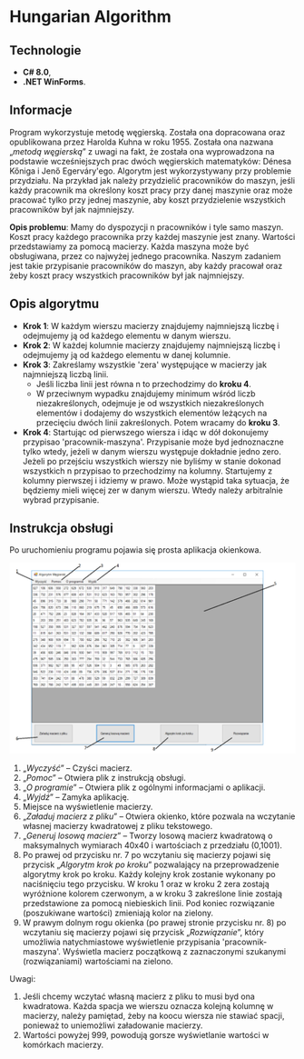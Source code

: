 # Hungarian Algorithm

## Technologie
* **C# 8.0**,
* **.NET WinForms**.

## Informacje
Program wykorzystuje metodę węgierską. Została ona dopracowana oraz opublikowana przez Harolda Kuhna w roku 1955. Została ona nazwana „*metodą węgierską*” z uwagi na fakt, że została ona wyprowadzona na podstawie wcześniejszych prac dwóch węgierskich matematyków: Dénesa Kőniga i Jenő Egerváry'ego. Algorytm jest wykorzystywany przy problemie przydziału. Na przykład jak należy przydzielić pracowników do maszyn, jeśli każdy pracownik ma określony koszt pracy przy danej maszynie oraz może pracować tylko przy jednej maszynie, aby koszt przydzielenie wszystkich pracowników był jak najmniejszy.

**Opis problemu**: Mamy do dyspozycji n pracowników i tyle samo maszyn. Koszt pracy każdego pracownika przy każdej maszynie jest znany. Wartości przedstawiamy za pomocą macierzy. Każda maszyna może być obsługiwana, przez co najwyżej jednego pracownika. Naszym zadaniem jest takie przypisanie pracowników do maszyn, aby każdy pracował oraz żeby koszt pracy wszystkich pracowników był jak najmniejszy.

## Opis algorytmu
* **Krok 1**: W każdym wierszu macierzy znajdujemy najmniejszą liczbę i odejmujemy ją od każdego elementu w danym wierszu.
* **Krok 2**: W każdej kolumnie macierzy znajdujemy najmniejszą liczbę i odejmujemy ją od każdego elementu w danej kolumnie.
* **Krok 3**: Zakreślamy wszystkie 'zera' występujące w macierzy jak najmniejszą liczbą linii.
  * Jeśli liczba linii jest równa n to przechodzimy do **kroku 4**.
  * W przeciwnym wypadku znajdujemy minimum wśród liczb niezakreślonych, odejmuje je od wszystkich niezakreślonych elementów i dodajemy do wszystkich elementów leżących na przecięciu dwóch linii zakreślonych. Potem wracamy do **kroku 3**.
* **Krok 4**: Startując od pierwszego wiersza i idąc w dół dokonujemy przypisao 'pracownik-maszyna'. Przypisanie może byd jednoznaczne tylko wtedy, jeżeli w danym wierszu występuje dokładnie jedno zero. Jeżeli po przejściu wszystkich wierszy nie byliśmy w stanie dokonad wszystkich n przypisao to przechodzimy na kolumny. Startujemy z kolumny pierwszej i idziemy w prawo. Może wystąpid taka sytuacja, że będziemy mieli więcej zer w danym wierszu. Wtedy należy arbitralnie wybrad przypisanie.

## Instrukcja obsługi
Po uruchomieniu programu pojawia się prosta aplikacja okienkowa.

![Wygląd aplikacji](Wyglad_Aplikacji.png)

1. „*Wyczyść*” – Czyści macierz.
2. „*Pomoc*” – Otwiera plik z instrukcją obsługi.
3. „*O programie*” – Otwiera plik z ogólnymi informacjami o aplikacji.
4. „*Wyjdź*” – Zamyka aplikację.
5. Miejsce na wyświetlenie macierzy.
6. „*Załaduj macierz z pliku*” – Otwiera okienko, które pozwala na wczytanie własnej macierzy kwadratowej z pliku tekstowego.
7. „*Generuj losową macierz*” – Tworzy losową macierz kwadratową o maksymalnych wymiarach 40x40 i wartościach z przedziału (0,1001).
8. Po prawej od przycisku nr. 7 po wczytaniu się macierzy pojawi się przycisk „*Algorytm krok po kroku*” pozwalający na przeprowadzenie algorytmy krok po kroku. Każdy kolejny krok zostanie wykonany po naciśnięciu tego przycisku. W kroku 1 oraz w kroku 2 zera zostają wyróżnione kolorem czerwonym, a w kroku 3 zakreślone linie zostają przedstawione za pomocą niebieskich linii. Pod koniec rozwiązanie (poszukiwane wartości) zmieniają kolor na zielony.
9. W prawym dolnym rogu okienka (po prawej stronie przycisku nr. 8) po wczytaniu się macierzy pojawi się przycisk „*Rozwiązanie*”, który umożliwia natychmiastowe wyświetlenie przypisania 'pracownik-maszyna'. Wyświetla macierz początkową z zaznaczonymi szukanymi (rozwiązaniami) wartościami na zielono.

Uwagi:
1. Jeśli chcemy wczytać własną macierz z pliku to musi byd ona kwadratowa. Każda spacja we wierszu oznacza kolejną kolumnę w macierzy, należy pamiętad, żeby na koocu wiersza nie stawiać spacji, ponieważ to uniemożliwi załadowanie macierzy.
2. Wartości powyżej 999, powodują gorsze wyświetlanie wartości w komórkach macierzy.
